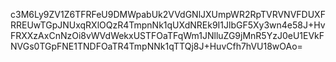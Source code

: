 c3M6Ly9ZV1Z6TFRFeU9DMWpabUk2VVdGNlJXUmpWR2RpTVRVNVFDUXFRREUwTGpJNUxqRXlOQzR4TmpnNk1qUXdNREk9I1JlbGF5Xy3wn4e58J+HvFRXXzAxCnNzOi8vWVdWekxUSTFOaTFqWm1JNlluZG9jMnR5YzJ0eU1EVkFNVGs0TGpFNE1TNDFOaTR4TmpNNk1qTTQj8J+HuvCfh7hVU18wOAo=